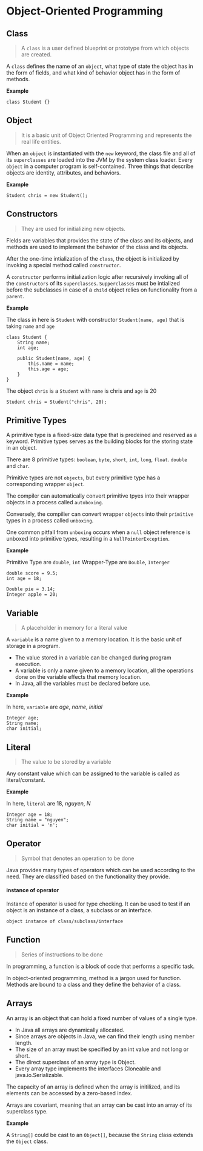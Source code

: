 # Object-Oriented Programming

## Class

> A `class` is a user defined blueprint or prototype from which objects are created.  

A `class` defines the name of an `object`, what type of state the object has in the form of fields, and what kind of behavior object has in the form of methods.

__Example__
```
class Student {}
```


## Object

> It is a basic unit of Object Oriented Programming and represents the real life entities.

When an `object` is instantiated with the `new` keyword, the class file and all of its `superclasses` are loaded into the JVM by the system class loader. Every `object` in a computer program is self-contained. Three things that describe objects are identity, attributes, and behaviors.

__Example__
```
Student chris = new Student();
```


## Constructors 

> They are used for initializing new objects. 

Fields are variables that provides the state of the class and its objects, and methods are used to implement the behavior of the class and its objects.

After the one-time intialization of the `class`, the object is initialized by invoking a special method called `constructor`. 

A `constructor` performs initialization logic after recursively invoking all of the `constructors` of its `superclasses`. `Supperclasses` must be intialized before the subclasses in case of a `child` object relies on functionality from a `parent`.

__Example__

The class in here is `Student` with constructor `Student(name, age)` that is taking `name` and `age`
```
class Student {
	String name;
	int age;

	public Student(name, age) {
		this.name = name;
		this.age = age;
	}
}
```

The object `chris` is a `Student` with `name` is chris and `age` is 20
```
Student chris = Student("chris", 20);
```


## Primitive Types

A primitive type is a fixed-size data type that is predeined and reserved as a keyword. Primitive types serves as the building blocks for the storing state in an object.

There are 8 primitive types: `boolean`, `byte`, `short`, `int`, `long`, `float`. `double` and `char`. 

Primitive types are not `objects`, but every primitive type has a corresponding wrapper `object`.

The compiler can automatically convert primitive tpyes into their wrapper objects in a process called `autoboxing`.

Conversely, the compilier can convert wrapper `objects` into their `primitive` types in a process called `unboxing`.

One common pitfall from `unboxing` occurs when a `null` object reference is unboxed into primitive types, resulting in a `NullPointerException`.

__Example__

Primitive Type are `double`, `int`
Wrapper-Type are `Double`, `Interger`

```
double score = 9.5;
int age = 18;

Double pie = 3.14;
Integer apple = 20;
```


## Variable
> A placeholder in memory for a literal value

A `variable` is a name given to a memory location. It is the basic unit of storage in a program.
- The value stored in a variable can be changed during program execution.
- A variable is only a name given to a memory location, all the operations done on the variable effects that memory location.
- In Java, all the variables must be declared before use.

__Example__

In here, `variable` are _age_, _name_, _initial_
```
Integer age;
String name;
char initial;
```

## Literal
> The value to be stored by a variable

Any constant value which can be assigned to the variable is called as literal/constant.

__Example__

In here, `literal` are 18, _nguyen_, _N_
```
Integer age = 18;
String name = "nguyen";
char initial = 'n';
```


## Operator
> Symbol that denotes an operation to be done

Java provides many types of operators which can be used according to the need. They are classified based on the functionality they provide. 


#### instance of operator
Instance of operator is used for type checking. It can be used to test if an object is an instance of a class, a subclass or an interface.
```
object instance of class/subclass/interface
```


## Function
> Series of instructions to be done

In programming, a function is a block of code that performs a specific task.

In object-oriented programming, method is a jargon used for function. Methods are bound to a class and they define the behavior of a class.


## Arrays

An array is an object that can hold a fixed number of values of a single type.

- In Java all arrays are dynamically allocated.
- Since arrays are objects in Java, we can find their length using member length.
- The size of an array must be specified by an int value and not long or short.
- The direct superclass of an array type is Object.
- Every array type implements the interfaces Cloneable and java.io.Serializable.

The capacity of an array is defined when the array is initilized, and its elements can be accessed by a zero-based index.

Arrays are covariant, meaning that an array can be cast into an array of its superclass type.

__Example__

A `String[]` could be cast to an `Object[]`, because the `String` class extends the `Object` class.